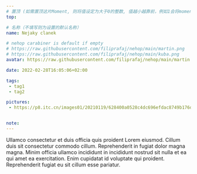 ```yaml
---
# 置顶 (如需置顶这片Moment, 则将值设定为大于0的整数, 值越小越靠前，例如1会将moment放在最顶端)
top:

# 名称（不填写则为设置的默认名称）
name: Nejaky clanek

# nehop carabiner is default if empty
# https://raw.githubusercontent.com/filiprafaj/nehop/main/martin.png
# https://raw.githubusercontent.com/filiprafaj/nehop/main/kuba.png
avatar: https://raw.githubusercontent.com/filiprafaj/nehop/main/martin.png

date: 2022-02-28T16:05:06+02:00

tags:
 - tag1
 - tag2

pictures:
 - https://p8.itc.cn/images01/20210119/628400a0528c4dc696efdac8749b176d.jpeg


note:
---
```

Ullamco consectetur et duis officia quis proident Lorem eiusmod. Cillum duis sit consectetur commodo cillum. Reprehenderit in fugiat dolor magna magna. Minim officia ullamco incididunt in incididunt nostrud sit nulla et ea qui amet ea exercitation. Enim cupidatat id voluptate qui proident. Reprehenderit fugiat eu sit cillum esse pariatur.
